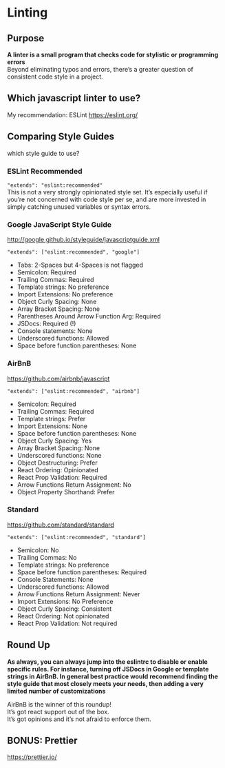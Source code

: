 
# Linting
## Purpose
**A linter is a small program that checks code for stylistic or programming errors**     
Beyond eliminating typos and errors, there’s a greater question of consistent code style in a project.
## Which javascript linter to use?
My recommendation: ESLint https://eslint.org/
## Comparing Style Guides
which style guide to use?
### ESLint Recommended
`"extends": "eslint:recommended"`     
This is not a very strongly opinionated style set. It’s especially useful if you’re not concerned with code style per se, and are more invested in simply catching unused variables or syntax errors.
### Google JavaScript Style Guide
http://google.github.io/styleguide/javascriptguide.xml    

`"extends": ["eslint:recommended", "google"]`
- Tabs: 2-Spaces but 4-Spaces is not flagged
- Semicolon: Required
- Trailing Commas: Required
- Template strings: No preference
- Import Extensions: No preference
- Object Curly Spacing: None
- Array Bracket Spacing: None
- Parentheses Around Arrow Function Arg: Required
- JSDocs: Required (!)
- Console statements: None
- Underscored functions: Allowed
- Space before function parentheses: None
### AirBnB
https://github.com/airbnb/javascript    

`"extends": ["eslint:recommended", "airbnb"]`
- Semicolon: Required
- Trailing Commas: Required
- Template strings: Prefer
- Import Extensions: None
- Space before function parentheses: None
- Object Curly Spacing: Yes
- Array Bracket Spacing: None
- Underscored functions: None
- Object Destructuring: Prefer
- React Ordering: Opinionated
- React Prop Validation: Required
- Arrow Functions Return Assignment: No
- Object Property Shorthand: Prefer
### Standard
https://github.com/standard/standard     

`"extends": ["eslint:recommended", "standard"]`
- Semicolon: No
- Trailing Commas: No
- Template strings: No preference
- Space before function parentheses: Required
- Console Statements: None
- Underscored functions: Allowed
- Arrow Functions Return Assignment: Never
- Import Extensions: No Preference
- Object Curly Spacing: Consistent
- React Ordering: Not opinionated
- React Prop Validation: Not required

## Round Up
**As always, you can always jump into the eslintrc to disable or enable specific rules. For instance, turning off JSDocs in Google or template strings in AirBnB. In general best practice would recommend finding the style guide that most closely meets your needs, then adding a very limited number of customizations**     

AirBnB is the winner of this roundup!    
It’s got react support out of the box.    
It’s got opinions and it’s not afraid to enforce them.
## BONUS: Prettier
https://prettier.io/

